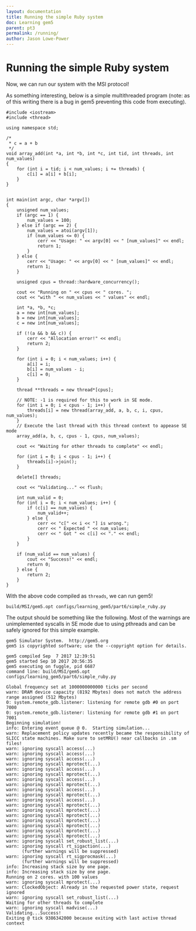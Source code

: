 ```yaml
---
layout: documentation
title: Running the simple Ruby system
doc: Learning gem5
parent: pt3
permalink: /running/
author: Jason Lowe-Power
---
```



Running the simple Ruby system
==============================

Now, we can run our system with the MSI protocol!

As something interesting, below is a simple multithreaded program (note:
as of this writing there is a bug in gem5 preventing this code from
executing).

``` {.sourceCode .c++}
#include <iostream>
#include <thread>

using namespace std;

/*
 * c = a + b
 */
void array_add(int *a, int *b, int *c, int tid, int threads, int num_values)
{
    for (int i = tid; i < num_values; i += threads) {
        c[i] = a[i] + b[i];
    }
}


int main(int argc, char *argv[])
{
    unsigned num_values;
    if (argc == 1) {
        num_values = 100;
    } else if (argc == 2) {
        num_values = atoi(argv[1]);
        if (num_values <= 0) {
            cerr << "Usage: " << argv[0] << " [num_values]" << endl;
            return 1;
        }
    } else {
        cerr << "Usage: " << argv[0] << " [num_values]" << endl;
        return 1;
    }

    unsigned cpus = thread::hardware_concurrency();

    cout << "Running on " << cpus << " cores. ";
    cout << "with " << num_values << " values" << endl;

    int *a, *b, *c;
    a = new int[num_values];
    b = new int[num_values];
    c = new int[num_values];

    if (!(a && b && c)) {
        cerr << "Allocation error!" << endl;
        return 2;
    }

    for (int i = 0; i < num_values; i++) {
        a[i] = i;
        b[i] = num_values - i;
        c[i] = 0;
    }

    thread **threads = new thread*[cpus];

    // NOTE: -1 is required for this to work in SE mode.
    for (int i = 0; i < cpus - 1; i++) {
        threads[i] = new thread(array_add, a, b, c, i, cpus, num_values);
    }
    // Execute the last thread with this thread context to appease SE mode
    array_add(a, b, c, cpus - 1, cpus, num_values);

    cout << "Waiting for other threads to complete" << endl;

    for (int i = 0; i < cpus - 1; i++) {
        threads[i]->join();
    }

    delete[] threads;

    cout << "Validating..." << flush;

    int num_valid = 0;
    for (int i = 0; i < num_values; i++) {
        if (c[i] == num_values) {
            num_valid++;
        } else {
            cerr << "c[" << i << "] is wrong.";
            cerr << " Expected " << num_values;
            cerr << " Got " << c[i] << "." << endl;
        }
    }

    if (num_valid == num_values) {
        cout << "Success!" << endl;
        return 0;
    } else {
        return 2;
    }
}
```

With the above code compiled as `threads`, we can run gem5!

``` {.sourceCode .sh}
build/MSI/gem5.opt configs/learning_gem5/part6/simple_ruby.py
```

The output should be something like the following. Most of the warnings
are unimplemented syscalls in SE mode due to using pthreads and can be
safely ignored for this simple example.

    gem5 Simulator System.  http://gem5.org
    gem5 is copyrighted software; use the --copyright option for details.

    gem5 compiled Sep  7 2017 12:39:51
    gem5 started Sep 10 2017 20:56:35
    gem5 executing on fuggle, pid 6687
    command line: build/MSI/gem5.opt configs/learning_gem5/part6/simple_ruby.py

    Global frequency set at 1000000000000 ticks per second
    warn: DRAM device capacity (8192 Mbytes) does not match the address range assigned (512 Mbytes)
    0: system.remote_gdb.listener: listening for remote gdb #0 on port 7000
    0: system.remote_gdb.listener: listening for remote gdb #1 on port 7001
    Beginning simulation!
    info: Entering event queue @ 0.  Starting simulation...
    warn: Replacement policy updates recently became the responsibility of SLICC state machines. Make sure to setMRU() near callbacks in .sm files!
    warn: ignoring syscall access(...)
    warn: ignoring syscall access(...)
    warn: ignoring syscall access(...)
    warn: ignoring syscall mprotect(...)
    warn: ignoring syscall access(...)
    warn: ignoring syscall mprotect(...)
    warn: ignoring syscall access(...)
    warn: ignoring syscall mprotect(...)
    warn: ignoring syscall access(...)
    warn: ignoring syscall mprotect(...)
    warn: ignoring syscall access(...)
    warn: ignoring syscall mprotect(...)
    warn: ignoring syscall mprotect(...)
    warn: ignoring syscall mprotect(...)
    warn: ignoring syscall mprotect(...)
    warn: ignoring syscall mprotect(...)
    warn: ignoring syscall mprotect(...)
    warn: ignoring syscall mprotect(...)
    warn: ignoring syscall set_robust_list(...)
    warn: ignoring syscall rt_sigaction(...)
          (further warnings will be suppressed)
    warn: ignoring syscall rt_sigprocmask(...)
          (further warnings will be suppressed)
    info: Increasing stack size by one page.
    info: Increasing stack size by one page.
    Running on 2 cores. with 100 values
    warn: ignoring syscall mprotect(...)
    warn: ClockedObject: Already in the requested power state, request ignored
    warn: ignoring syscall set_robust_list(...)
    Waiting for other threads to complete
    warn: ignoring syscall madvise(...)
    Validating...Success!
    Exiting @ tick 9386342000 because exiting with last active thread context
